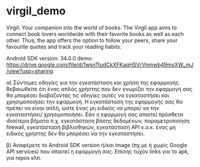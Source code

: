 # virgil_demo

Virgil: Your companion into the world of books.
The Virgil app aims to connect book lovers worldwide with their favorite books as well as each other. Thus, the app offers the option to follow your peers, share your favourite quotes and track your reading habits.

Android SDK version: 34.0.0
demo: https://drive.google.com/file/d/1wsnTtudCkXFKaqHSVrVnmwb49msXW_mJ/view?usp=sharing

α) Σύντομες οδηγίες για την εγκατάσταση και χρήση της εφαρμογής. Βεβαιωθείτε ότι ένας απλός χρήστης που δεν γνωρίζει την εφαρμογή σας θα μπορέσει διαβάζοντας τις οδηγίες αυτές να εγκαταστήσει και χρησιμοποιήσει την εφαρμογή. Η εγκατάσταση της εφαρμογής σας θα πρέπει να είναι απλή, ώστε ένας μη ειδικός να μπορεί να την εγκαταστήσει/ χρησιμοποιήσει. Εάν η εφαρμογή σας απαιτεί πρόσθετα ιδιαίτερα βήματα π.χ. εγκατάσταση βάσης δεδομένων, παραμετροποίηση firewall, εγκατάσταση βιβλιοθηκών, εγκατάσταση API κ.ο.κ. ένας μη ειδικός χρήστης δεν θα μπορέσει να την εγκαταστήσει.

β) Αναφέρετε το Android SDK version ή/και image (πχ με ή χωρίς Google API services) που απαιτεί η εφαρμογή σας. Επίσης τυχόν links για το apk, για repos κλπ.

